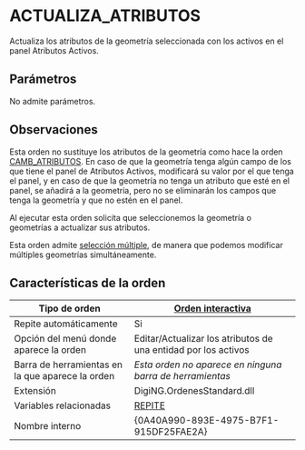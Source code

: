 # ACTUALIZA\_ATRIBUTOS

Actualiza los atributos de la geometría seleccionada con los activos en el panel Atributos Activos.

## Parámetros

No admite parámetros.

## Observaciones

Esta orden no sustituye los atributos de la geometría como hace la orden [CAMB\_ATRIBUTOS](../c/camb\_atributos.md). En caso de que la geometría tenga algún campo de los que tiene el panel de Atributos Activos, modificará su valor por el que tenga el panel, y en caso de que la geometría no tenga un atributo que esté en el panel, se añadirá a la geometría, pero no se eliminarán los campos que tenga la geometría y que no estén en el panel.

Al ejecutar esta orden solicita que seleccionemos la geometría o geometrías a actualizar sus atributos.&#x20;

Esta orden admite [selección múltiple](../../../../editor-de-tablas-de-codigos/pestanas/selecciones.md), de manera que podemos modificar múltiples geometrías simultáneamente.

## Características de la orden

| Tipo de orden                                    | [Orden interactiva](../c/camb-cod.md)                                                                                                                           |
| ------------------------------------------------ | --------------------------------------------------------------------------------------------------------------------------------------------------------------- |
| Repite automáticamente                           | Si                                                                                                                                                              |
| Opción del menú donde aparece la orden           | Editar/Actualizar los atributos de una entidad por los activos                                                                                                  |
| Barra de herramientas en la que aparece la orden | _Esta orden no aparece en ninguna barra de herramientas_                                                                                                        |
| Extensión                                        | DigiNG.OrdenesStandard.dll                                                                                                                                      |
| Variables relacionadas                           | [REPITE](/digi3d-net/referencia/ventana-de-dibujo/ordenes/c/REPITE.html) |
| Nombre interno                                   | {0A40A990-893E-4975-B7F1-915DF25FAE2A}                                                                                                                          |
